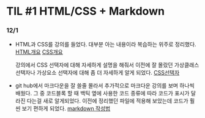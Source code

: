 # TIL #1 HTML/CSS + Markdown
### 12/1
- HTML과 CSS를 강의를 들었다. 대부분 아는 내용이라 복습하는 위주로 정리했다. [HTML개요](https://github.com/mrlee323/TIL/blob/main/HTML_CSS/html_basic.md)
[CSS개요](https://github.com/mrlee323/TIL/blob/main/HTML_CSS/css_basic.md)

  강의에서 CSS 선택자에 대해 자세하게 설명을 해줘서 이전에 잘 몰랐던 가상클래스 선택자나 가상요소 선택자에 대해 좀 더 자세하게 알게 되었다. [CSS선택자](https://github.com/mrlee323/TIL/blob/main/HTML_CSS/css_selector.md)

- git hub에서 마크다운을 잘 쓸줄 몰라서 추가적으로 마크다운 강의를 보며 하나씩 배웠다. 그 중 코드블록 할 때 백틱 옆에 사용한 코드 종류에 따라 코드가 표시가 달라진 다는걸 새로 알게되었다. 이전에 정리했던 파일에 적용해 보았는데 코드가 훨씬 보기 편하게 되었다.
[markdown 작성법](https://github.com/mrlee323/TIL/blob/main/Git/markdown.md)
